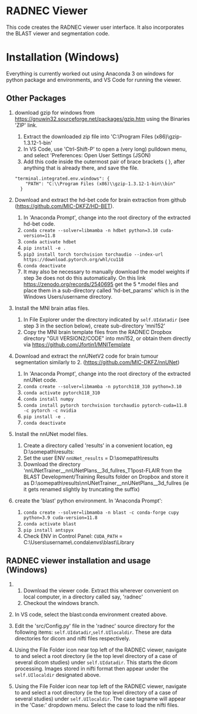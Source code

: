 # RADNEC Viewer

This code creates the RADNEC viewer user interface. It also incorporates the BLAST viewer and segmentation code.

# Installation (Windows)

Everything is currently worked out using Anaconda 3 on windows for python package and environments, and VS Code for running the viewer.

## Other Packages ##

1. download gzip for windows from https://gnuwin32.sourceforge.net/packages/gzip.htm using the Binaries 'ZIP' link.
    1. Extract the downloaded zip file into 'C:\Program Files (x86)\gzip-1.3.12-1-bin'
    2. In VS Code, use 'Ctrl-Shift-P' to open a (very long) pulldown menu, and select 'Preferences: Open User Settings (JSON)
    3. Add this code inside the outermost pair of brace brackets { }, after anything that is already there, and save the file.
    
    ```
    "terminal.integrated.env.windows": {
        "PATH": "C:\\Program Files (x86)\\gzip-1.3.12-1-bin\\bin"
      }
      ```
2. Download and extract the hd-bet code for brain extraction from github (https://github.com/MIC-DKFZ/HD-BET).
   1. In 'Anaconda Prompt', change into the root directory of the extracted hd-bet code.
    2. ```conda create --solver=libmamba -n hdbet python=3.10 cuda-version=11.8```
   3. ```conda activate hdbet```
   4. ```pip install -e . ```
   5. ```pip3 install torch torchvision torchaudio --index-url https://download.pytorch.org/whl/cu118```
   6. ```conda deactivate```
   7. It may also be necessary to manually download the model weights if step 3e does not do this automatically. On this link
https://zenodo.org/records/2540695 get the 5 *.model files and place them in a sub-directory called 'hd-bet_params' which is in the Windows Users/username directory.

3.  Install the MNI brain atlas files.
    1. In File Explorer under the directory indicated by ```self.UIdatadir``` (see step 3 in the section below), create sub-directory 'mni152'
    2. Copy the MNI brain template files from the RADNEC Dropbox directory "GUI VERSION2/CODE" into mni152, or obtain them directly via https://github.com/Jfortin1/MNITemplate
  
4.  Download and extract the nnUNetV2 code for brain tumour segmentation similarly to 2. (https://github.com/MIC-DKFZ/nnUNet)
    1. In 'Anaconda Prompt', change into the root directory of the extracted nnUNet code.
    2. ```conda create --solver=libmamba -n pytorch118_310 python=3.10```
    3. ```conda activate pytorch118_310```
    4. ```conda install numpy```
    5. ```conda install pytorch torchvision torchaudio pytorch-cuda=11.8 -c pytorch -c nvidia```
    6. ```pip install -e . ```
    7. ```conda deactivate```
  
5. Install the nnUNet model files.
    1. Create a directory called 'results' in a convenient location, eg D:\somepath\results:
   2. Set the user ENV ```nnUNet_results``` = D:\somepath\results
   3. Download the directory 'nnUNetTrainer__nnUNetPlans__3d_fullres_T1post-FLAIR from the BLAST Development/Training Results folder on Dropbox and store it as D:\somepath\results\nnUNetTrainer__nnUNetPlans__3d_fullres (ie it gets renamed slightly by truncating the suffix)
  
6. create the 'blast' python environment. In 'Anaconda Prompt':
    1. ```conda create --solver=libmamba -n blast -c conda-forge cupy python=3.9 cuda-version=11.8```
    2. ```conda activate blast```
    3. ```pip install antspyx```
    4. Check ENV in Control Panel: ```CUDA_PATH``` = C:\Users\username\\.conda\envs\blast\Library
 
## RADNEC viewer installation and usage (Windows)
1.
    1. Download the viewer code. Extract this wherever convenient on local computer, in a directory called say, 'radnec'
    2. Checkout the windows branch.

2. In VS code, select the blast:conda environment created above. 

3. Edit the 'src/Config.py' file in the 'radnec' source directory for the following items: ```self.UIdatadir```,```self.UIlocaldir```. These are data directories for dicom and nifti files respectively.

4. Using the File Folder icon near top left of the RADNEC viewer, navigate to and select a root directory (ie the top level directory of a case of several dicom studies) under ```self.UIdatadir```. This starts the dicom processing. Images stored in nifti format then appear under the ```self.UIlocaldir``` designated above.

5. Using the File Folder icon near top left of the RADNEC viewer, navigate to and select a root directory (ie the top level directory of a case of several studies) under ```self.UIlocaldir```. The case tagname will appear in the 'Case:' dropdown menu. Select the case to load the nifti files.
